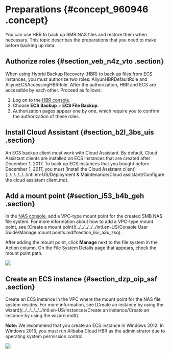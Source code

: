 # Preparations {#concept_960946 .concept}

You can use HBR to back up SMB NAS files and restore them when necessary. This topic describes the preparations that you need to make before backing up data.

## Authorize roles {#section_veb_n4z_vto .section}

When using Hybrid Backup Recovery \(HBR\) to back up files from ECS instances, you must authorize two roles: AliyunHBRDefaultRole and AliyunECSAccessingHBRRole. After the authorization, HBR and ECS are accessible by each other. Proceed as follows:

1.  Log on to the [HBR console](https://hbr.console.aliyun.com).
2.  Choose **ECS Backup** \> **ECS File Backup**.
3.  Authorization pages appear one by one, which require you to confirm the authorization of these roles.

## Install Cloud Assistant {#section_b2l_3bs_uis .section}

An ECS backup client must work with Cloud Assistant. By default, Cloud Assistant clients are installed on ECS instances that are created after December 1, 2017. To back up ECS instances that you bought before December 1, 2017, you must [install the Cloud Assistant client](../../../../../intl.en-US/Deployment & Maintenance/Cloud assistant/Configure the cloud assistant client.md).

## Add a mount point {#section_i53_b4b_geh .section}

In the [NAS console](https://nas.console.aliyun.com), add a VPC-type mount point for the created SMB NAS file system. For more information about how to add a VPC-type mount point, see [Create a mount point](../../../../../intl.en-US/Console User Guide/Manage mount points.md#section_6xi_a3u_zkq).

After adding the mount point, click **Manage** next to the file system in the Action column. On the File System Details page that appears, check the mount point path.

![](http://static-aliyun-doc.oss-cn-hangzhou.aliyuncs.com/assets/img/776269/156473476154144_en-US.jpg)

## Create an ECS instance {#section_dzp_oip_ssf .section}

Create an ECS instance in the VPC where the mount point for the NAS file system resides. For more information, see [Create an instance by using the wizard](../../../../../intl.en-US/Instances/Create an instance/Create an instance by using the wizard.md#).

**Note:** We recommend that you create an ECS instance in Windows 2012. In Windows 2016, you must run Alibaba Cloud HBR as the administrator due to operating system permission control.

![](http://static-aliyun-doc.oss-cn-hangzhou.aliyuncs.com/assets/img/776269/156473476154148_en-US.jpg)

